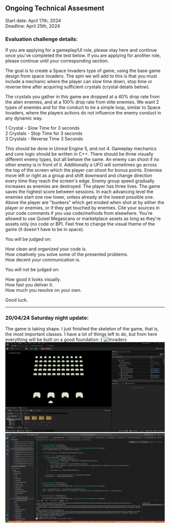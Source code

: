 ## Ongoing Technical Assesment

Start date: April 17th, 2024<br>
Deadline: April 25th, 2024<br>

### Evaluation challenge details:

If you are applying for a gameplay/UI role, please stay here and continue once you've completed the test below. If you are applying for another role, please continue until your corresponding section.

The goal is to create a Space Invaders type of game, using the base game design from space invaders. The spin we will add to this is that you must include a mechanic where the player can slow time down, stop time or reverse time after acquiring sufficient crystals (crystal details below).

The crystals you gather in this game are dropped at a 40% drop rate from the alien enemies, and at a 100% drop rate from elite enemies. We want 2 types of enemies and for the conduct to be a simple loop, similar to Space Invaders, where the players actions do not influence the enemy conduct in any dynamic way.

1 Crystal - Slow Time for 3 seconds<br>
2 Crystals - Stop Time for 3 seconds<br>
3 Crystals - Reverse Time 3 Seconds<br>

This should be done in Unreal Engine 5, and not 4.
Gameplay mechanics and core logic should be written in C++.
There should be three visually different enemy types, but all behave the same.
An enemy can shoot if no other enemy is in front of it.
Additionally a UFO will sometimes go across the top of the screen which the player can shoot for bonus points.
Enemies move left or right as a group and shift downward and change direction every time they reach the screen's edge.
Enemy group speed gradually increases as enemies are destroyed.
The player has three lives.
The game saves the highest score between sessions.
In each advancing level the enemies start one row lower, unless already at the lowest possible one.
Above the player are "bunkers" which get eroded when shot at by either the player or enemies, or if they get touched by enemies.
Cite your sources in your code comments if you use code/methods from elsewhere.
You're allowed to use Quixel Megascans or marketplace assets as long as they're assets only (no code or BP).
Feel free to change the visual theme of the game (it doesn't have to be in space).

You will be judged on:

How clean and organized your code is.<br>
How creatively you solve some of the presented problems.<br>
How decent your communication is.<br>

You will not be judged on:

How good it looks visually.<br>
How fast you deliver it.<br>
How much you resolve on your own.<br>

Good luck.

---
### 20/04/24 Saturday night update:

The game is taking shape. I just finished the skeleton of the game, that is, the most important classes. I have a lot of things left to do, but from here everything will be built on a good foundation :) 
![Invaders](RawContent/Invaders.gif)
![SkeletonReady](RawContent/SkeletonReady.png)
![SkeletonReady_vscode](RawContent/SkeletonReady_Code.png)